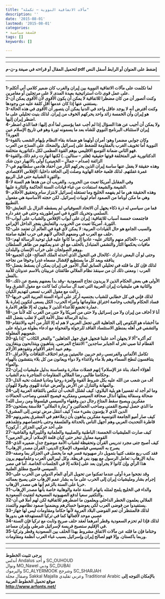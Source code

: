 ```yaml
---
title: "مآلات الاتفاقية النووية – تكملة"
description: ''
date: '2015-08-01'
lastmod: '2015-08-01'
categories:
- فلسفة سياسية
tags: []
keywords: []

---
```

---

---

**لتحميل المقال أو قراءته في صيغة و-ن-م pdf إضغط على العنوان أو الرابط أسفل النص**

---



---

**1-لما تكلمت على مآلات الاتفاقية النووية بين إيران والغرب كان ضمير كلامي أني أتكلم على عمل قوى ذات استراتيجية بعيدة المدى لا على مرتجلين أو مغامرين.  
2-وكنت أتصور أن من كان مضطرا للاتفاقية لا يمكن أن يكون الأقوى لأن الأقوى يمكن أن يستغني عنها إذا كان عدمها أقل كلفة عليه من وجودها.  
3-وكنت أفترض أنه لا يوجد عاقل واحد في الدنيا يمكن أن يتصور أن الأقوى في هذه الحالة هو إيران وأن الخمسة زائد واحد يحركهم الخوف من إيران. لذلك بنيت تحليلي على ما اضطر إيران إليها.  
4-ولا يمكن أن أجيب عن هذا السؤال إذا لم أجب عما يؤسس لما أدى إليها: فما الذي اضطر إيران لاستئناف البرنامج النووي للشاه بعد ما يسمونه ثورة وهو في تاريخ الإسلام عين العورة؟  
5-وكان جوابي مضمرا وهو: أمران أولهما هو ضمانة بقاء النظام بإيهام الشعب بالقوة النووية أما تخويف الغرب بالمقاومة للضغط على إسرائيل والضحك على السذج من العرب فهو الثاني ضمانة التوسع الاقليمي بوهم القوة العظمى لكل دكتاتورية متخلفة.  
6-الدكتاتورية غير المتخلفة قوتها حقيقية (هلتر – ستالين..) لكنها انهارت رغم ذلك.والقوة الزائفة (صدام – جمال – الخميني) أولى بالانهيار دون شك  
7-وهذه حقيقة لا يغفل عنها ساسة إيران الذين يحركهم الثأر من أحفاد هادمي سلطانهم في غمرة غفلتهم. لذلك فلعبة حافة الهاوية وصلت إلى الحافة داخليا: الإفلاس الاقتصادي والثورة الشبابية حتى قبل الربيع.  
8-وفي المقابل أمريكا تعبت من الحروب. والغريب أن من هدها هم السنة لا الشيعة.والشيعة استفادت من غباء قيادات السنة الحاكمة والثائرة عليها.  
9-وهذه الحقيقة هي ما لم يفهمه الخليج وما تستغله إسرائيل لابتزاز سام وتحقيق الأحلام. وهي ما مكن أوباما من الصمود أمام لوبيات إسرائيل. لكن حجته الأساسية هي مفعول التطبيع.  
10-فما من سياسي له ذرة ذكاء يجهل أن الاتحاد السوفياتي لم يسقطه النزال بل التعايش السلمي وتحريك الثورة في امبراطوريته وحتى في عقر داره.  
11-فاجتمعت خمسة أسباب للاتفاقية: إيران على أبواب الإفلاس والشباب على أبواب الثورة. أمريكا تعبت من الحروب. والتعايش يفجر الداخل الإيراني.  
12-والسبب الجامع هو حال القيادات العربية: لا يمكن لأي قوة في العالم أن تعتمد على حلف مع العرب في وضعهم الحالي لأنهم في حرب أهلية صامتة.  
13-العرب -الحاكم منهم والثائر عليه- عادوا إلى ما كانوا عليه قبل توحيد الرسالة لهم: مافيات يحكمها الثأر والتشفي المتبادل بالحلف مع أي عدو يمكنهم من ظاهر السلطان ووهم الصولجان على خراب الإنسان والبلدان.  
14-وحتى لو أن البعض تدارك -كالحال في التحول الذي أحدثه الملك الصالح- فإن الجميع ينافقه ويعد كل ما يستطيع لإفشال مسعاه غدرا وخوفا من نجاحه  
15-لذلك فإن كل ما قلته في تحليلي السابق لمآل الأمور في إيران يمكن أن يسقط بفضل العرب : ومعنى ذلك أن من سينقذ نظام الملالي طائفتان عربيتان بالاسم عدوتان للأمة بالفعل.  
16-الأولى هي بعض الحكام الذين لا يريدون نجاح السعودية -وقد بدأ بعضهم يفصح عن ذلك. والثانية هي مليشيات إيران العربية التي تعبد آل ساسان كما كانت مع مغول الشرق وما زالت مع مغول الغرب تسعى لتهديم الكيان.  
17-لذلك فإني في كل خطابي للشباب بجنسيه أركز على أدواء السنة العربية التي خربها فساد الحكام والنخب وخاصة اختراق مقاوماتها وأمراء الحرب: الكل يسعى لتكوين إمارة بلا عمارة تخضع للأعداء الذين لا يبقون له إلا ظاهر الامارة.  
18-أنا لا أخاف من إيران ولا من إسرائيل ولا حتى من أمريكا ولا حتى من الغرب كله لأننا من بداية الرسالة نمثل الأمة التي لا تغلب بفضل الله.  
19-ما أخشاه هو النكوص إلى الجاهلية التي تجعل العربي لا هم له إلا الثأر من أخيه والانتقام والتشفي في أهله بمنطق الاستئساد الفاقد للرجولة والفحولة مع ادعاء بطولة مرذولة على شعوبهم المغلولة.  
20-كم أكره”ألا لا يجهلن أحد علينا فنجهل فوق جهل الجاهلين” والفخر الكاذب “إذا بلغ الفطام لنا صبي تخر له الجبابر ساجدين” الانتفاخ المرضي. يتناهبون ويتذابحون ويتغازون وهم عبيد أحقر الأقوام وتقودهم الأزلام.  
21-تكامل الألماني والفرنسي رغم حربين عالميتين ورغم اختلاف الثقافات والأعراق. يتنافسون لنطح السماء وهم بلا ماء ولاغذاء ولا دواء ويعانون من كل بلاء ينتفشون بالهواء والعواء.  
22-أهؤلاء أحفاد بناة عز الإسلام؟ إنهم فضلات مناذرة وغساسنة بدليل مليشيات إيران وحكامنا طالبي رضا الملالي المقاومات المتاجرة بدم الشباب.  
23-أف من شعب من الله عليه بكل شروط القوة والعزة روحيا وماديا فضلت نخبه الذل والمهانة والتنازل عن الأرض والعرض عبادة للهوى وقبولا للهوان.  
24-وما لم أجد له تفسيرا هو بلية البلاوي: كيف لشلل النخب أن تنكص بالثقافة العربية إلى ضحالة وسفالة يمثلها أنذال صحافة السيسي ومفكريه فيصبح القمني وصاحب الحمالات مفكرين ويصبح سقط المتاع رجال دين وفقهاء والسيسي فيلسوفا ومن رسل الله؟  
25-ما الذي حصل ليصبح القمني وصاحب الحمالتين و”زمارة الملالي” فلاسفة يصلحون الدين الذي لا يؤمنون بشيء منه؟ كيف انتقل مرض تونس إلى المشرق؟  
26-كيف صار أميو الجامعة التونسية مفكرين يباهون بأن زملاءهم في المشرق يعتبرونهم قاطرة التحديث العربي وهم أجهل الناس بالحداثة والفلسفة وحتى باختصاصهم وتتلمذهم على أحد حركيي الجزائر : أركون؟  
27-كيف صارت المليشيات الخمسة: الباطنية والصليبية والعلمانية والليبرالية والفاشية القومية معاول تنخر حتى كيان قلعة الإسلام: أرض الحرمين؟  
28-كيف أصبح جتى مجرد تدريس القرآن وتحفيظة لشباب الأمة موضوع جدل ضميره الذي يصرح به السيسي فيلسوف الإصلاح الديني: القرآن مصدر الإرهاب؟  
29-فقد كتب ربع مثقف كتيبا بتمويل دار صهيونية فسر فيه ما يحصل في الجزائر بما وصفه بداية الإرهاب: تعامل الرسول مع يهود بني قريظة. وكل ليبراليي العرب وعلمانييهم يرون هذا الرأي وإن كانوا لا يجرأون بعد على إعلانه إلا في الجلسات الخاصة. أما في مصر السيسي فاصبح مطلق العلنية.  
30-وقد نجحوا مرة أولى عندما تمكنوا من تحويل الرأي العام الدولي من الحرب على إجرام بشار ومليشيات إيران إلى الحرب على ما به بشار عمم الإرهاب حتى يصبح بعمالته حربا على السنة بالزعم أنها هي مصدر الإرهاب.  
31-والداء في الخليج يلمح لمثله باتهام السنة عامة والوهابية خاصة بأنها مصدر الإرهاب والتكفير سعيا لدفع الصهيونية المسيحية لتفتيت السعودية.  
32-الملالي يعلمون الخطر الداخلي ويعلمون ما اضطرهم للاتفاقية لكن لهم أملا في أن يستفيدوا من فوضى العرب لكي يعوضوا خسائرهم ويضمنوا صمود نظامهم والتمدد.  
33-لذلك فالمنتظر أن تعم الفوضى البلاد العربية لأنها حكاما ومقاومات ليس لها جهاز عصبي موحد لأفعالها كما في تركيا المستهدفة هي بدورها  
34-لذلك فإذا لم تحزم السعودية وقطر أمرهما لعقد حلف صريح وثابت مع تركيا فإن السنة في الإقليم ستصبح فريسة لإسرائيل شرطي وإيران مساعد.  
35-وختاما فإن ما قلته عن مآلات الاتفاق مشروط بهذا الحلف بين السعودية وقطر وتركيا وربما باكستان. وإلا فهو لصالح إيران وإسرائيل بسبب غباء العرب أنظمة ومقاومات.**

---

---

**يرجى تثبيت الخطوط**   
 أندلس Andalus  و أحد SC\_OUHOUD  
 ونوال MO\_Nawel  ودبي SC\_DUBAI   
 واليرموك SC\_ALYERMOOK  وشرجح SC\_SHARJAH   
 وصقال مجلة Sakkal Majalla وعربي تقليدي Traditional Arabic  **بالإمكان التوجه إلى موقع تحميل الخطوط العربية  
 http://www.arfonts.net/**

---

###